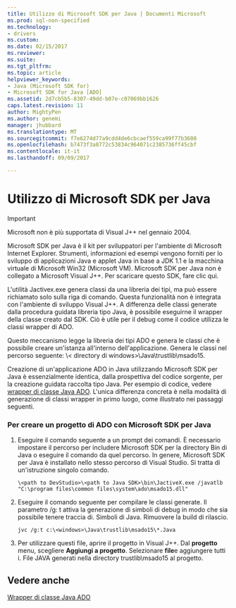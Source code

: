 ```yaml
---
title: Utilizzo di Microsoft SDK per Java | Documenti Microsoft
ms.prod: sql-non-specified
ms.technology:
- drivers
ms.custom: 
ms.date: 02/15/2017
ms.reviewer: 
ms.suite: 
ms.tgt_pltfrm: 
ms.topic: article
helpviewer_keywords:
- Java (Microsoft SDK for)
- Microsoft SDK for Java [ADO]
ms.assetid: 2d7cb5b5-8307-49dd-b07e-c07069bb1626
caps.latest.revision: 11
author: MightyPen
ms.author: genemi
manager: jhubbard
ms.translationtype: MT
ms.sourcegitcommit: f7e6274d77a9cdd4de6cbcaef559ca99f77b3608
ms.openlocfilehash: b7473f3a8772c53834c964071c2385736ff45cbf
ms.contentlocale: it-it
ms.lasthandoff: 09/09/2017

---
```

# <a name="using-the-microsoft-sdk-for-java"></a>Utilizzo di Microsoft SDK per Java

> [!IMPORTANT]
> Microsoft non è più supportata di Visual J++ nel gennaio 2004.

Microsoft SDK per Java è il kit per sviluppatori per l'ambiente di Microsoft Internet Explorer. Strumenti, informazioni ed esempi vengono forniti per lo sviluppo di applicazioni Java e applet Java in base a JDK 1.1 e la macchina virtuale di Microsoft Win32 (Microsoft VM). Microsoft SDK per Java non è collegato a Microsoft Visual J++. Per scaricare questo SDK, fare clic qui.  
  
 L'utilità Jactivex.exe genera classi da una libreria dei tipi, ma può essere richiamato solo sulla riga di comando. Questa funzionalità non è integrata con l'ambiente di sviluppo Visual J++. A differenza delle classi generate dalla procedura guidata libreria tipo Java, è possibile eseguirne il wrapper della classe creato dal SDK. Ciò è utile per il debug come il codice utilizza le classi wrapper di ADO.  
  
 Questo meccanismo legge la libreria dei tipi ADO e genera le classi che è possibile creare un'istanza all'interno dell'applicazione. Genera le classi nel percorso seguente: \\< directory di windows\>\Java\trustlib\msado15.  
  
 Creazione di un'applicazione ADO in Java utilizzando Microsoft SDK per Java è essenzialmente identica, dalla prospettiva del codice sorgente, per la creazione guidata raccolta tipo Java. Per esempio di codice, vedere [wrapper di classe Java ADO](../../../ado/guide/appendixes/ado-java-class-wrappers.md). L'unica differenza concreta è nella modalità di generazione di classi wrapper in primo luogo, come illustrato nei passaggi seguenti.  
  
### <a name="to-create-an-ado-project-with-the-microsoft-sdk-for-java"></a>Per creare un progetto di ADO con Microsoft SDK per Java  
  
1.  Eseguire il comando seguente a un prompt dei comandi. È necessario impostare il percorso per includere Microsoft SDK per la directory Bin di Java o eseguire il comando da quel percorso. In genere, Microsoft SDK per Java è installato nello stesso percorso di Visual Studio. Si tratta di un'istruzione singolo comando.  
  
    ```  
    \<path to DevStudio>\<path to Java SDK>\bin\JactiveX.exe /javatlb "C:\program files\common files\system\ado\msado15.dll"  
    ```  
  
2.  Eseguire il comando seguente per compilare le classi generate. Il parametro /g: t attiva la generazione di simboli di debug in modo che sia possibile tenere traccia di. Simboli di Java. Rimuovere la build di rilascio.  
  
    ```  
    jvc /g:t c:\<windows>\Java\trustlib\msado15\*.Java  
    ```  
  
3.  Per utilizzare questi file, aprire il progetto in Visual J++. Dal **progetto** menu, scegliere **Aggiungi a progetto**. Selezionare **file**e aggiungere tutti i. File JAVA generati nella directory trustlib\msado15 al progetto.  
  
## <a name="see-also"></a>Vedere anche  
 [Wrapper di classe Java ADO](../../../ado/guide/appendixes/ado-java-class-wrappers.md)   

